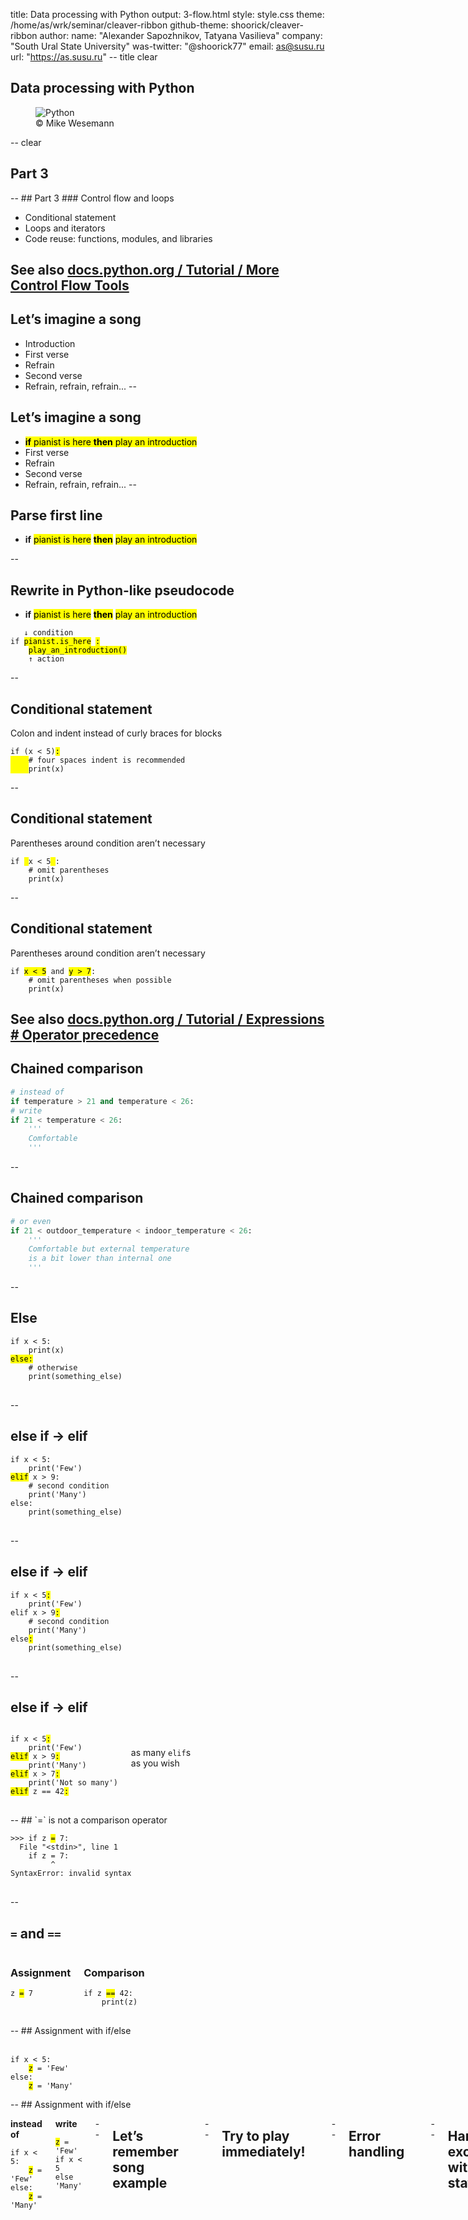 title: Data processing with Python
output: 3-flow.html
style: style.css
theme: /home/as/wrk/seminar/cleaver-ribbon
github-theme: shoorick/cleaver-ribbon
author:
  name: "Alexander Sapozhnikov, Tatyana Vasilieva"
  company: "South Ural State University"
  was-twitter: "@shoorick77"
  email: as@susu.ru
  url: "https://as.susu.ru"
-- title clear
## Data processing with Python
<figure>
    <img class="cover" src="images/baumpython-cropped.jpg" alt="Python">
    <figcaption class="copyright right white">
        © Mike Wesemann
    </figcaption>
</figure>
-- clear
<h2 class="shout shrink">Part 3</h2>
--
## Part 3
### Control flow and loops

* Conditional statement
* Loops and iterators
* Code reuse: functions, modules, and libraries

See also [docs.python.org / Tutorial / More Control Flow Tools](https://docs.python.org/3.7/tutorial/controlflow.html)
--
## Let’s imagine a song

* Introduction
* First verse
* Refrain
* Second verse
* Refrain, refrain, refrain...
--
## Let’s imagine a song

* <mark>**if** pianist is here **then** play an introduction</mark>
* First verse
* Refrain
* Second verse
* Refrain, refrain, refrain...
--
## Parse first line

* **if** <mark class="green">pianist is here</mark>
<mark>**then**</mark> <mark class="orange">play an introduction</mark>

--
## Rewrite in Python-like pseudocode

* **if** <mark class="green">pianist is here</mark>
<mark>**then**</mark> <mark class="orange">play an introduction</mark>

<pre><code>   <span class="comment">↓ condition</span>
<span class="hljs-keyword">if</span> <mark class="green">pianist.is_here</mark> <mark>:</mark>
    <mark class="orange">play_an_introduction()</mark>
    <span class="comment">↑ action</span>
</code></pre>
--
## Conditional statement

Colon and indent instead of curly braces for blocks

<pre>
<code><span class="hljs-keyword">if</span> (x &lt; <span class="hljs-number">5</span>)<mark>:</mark>
<mark>    </mark><span class="hljs-comment"># four spaces indent is recommended</span>
<mark>    </mark>print(x)</code>
</pre>
--
## Conditional statement

Parentheses around condition aren’t necessary

<pre>
<code><span class="hljs-keyword">if</span> <mark> </mark>x &lt; <span class="hljs-number">5</span><mark> </mark>:
    <span class="hljs-comment"># omit parentheses</span>
    print(x)</code>
</pre>
--
## Conditional statement

Parentheses around condition aren’t necessary

<pre>
<code><span class="hljs-keyword">if</span> <mark>x &lt; 5</mark> <span class="hljs-keyword">and</span> <mark>y &gt; 7</mark>:
    <span class="hljs-comment"># omit parentheses when possible</span>
    print(x)</code>
</pre>

See also [docs.python.org / Tutorial / Expressions # Operator precedence](https://docs.python.org/3.7/reference/expressions.html#operator-precedence)
--
## Chained comparison

```python
# instead of
if temperature > 21 and temperature < 26:
# write
if 21 < temperature < 26:
    '''
    Comfortable
    '''
```
--
## Chained comparison

```python
# or even
if 21 < outdoor_temperature < indoor_temperature < 26:
    '''
    Comfortable but external temperature
    is a bit lower than internal one
    '''
```
--
## Else

<pre>
<code><span class="hljs-keyword">if</span> x &lt; <span class="hljs-number">5</span>:
    print(x)
<mark>else:</mark>
    <span class="hljs-comment"># otherwise</span>
    print(something_else)
</code>
</pre>
--
## else if → elif

<pre>
<code><span class="hljs-keyword">if</span> x &lt; <span class="hljs-number">5</span>:
    print(<span class="hljs-string">'Few'</span>)
<mark class="green">elif</mark> x &gt; <span class="hljs-number">9</span>:
    <span class="hljs-comment"># second condition</span>
    print(<span class="hljs-string">'Many'</span>)
<span class="hljs-keyword">else</span>:
    print(something_else)
</code>
</pre>
--
## else if → elif

<pre>
<code><span class="hljs-keyword">if</span> x &lt; <span class="hljs-number">5</span><mark>:</mark>
    print(<span class="hljs-string">'Few'</span>)
<span class="hljs-keyword">elif</span> x &gt; <span class="hljs-number">9</span><mark>:</mark>
    <span class="hljs-comment"># second condition</span>
    print(<span class="hljs-string">'Many'</span>)
<span class="hljs-keyword">else</span><mark>:</mark>
    print(something_else)
</code>
</pre>
--
## else if → elif

<div class="two columns">
<div>
<pre>
<code><span class="hljs-keyword">if</span> x &lt; <span class="hljs-number">5</span><mark>:</mark>
    print(<span class="hljs-string">'Few'</span>)
<mark class="green">elif</mark> x &gt; <span class="hljs-number">9</span><mark>:</mark>
    print(<span class="hljs-string">'Many'</span>)
<mark class="green">elif</mark> x &gt; <span class="hljs-number">7</span><mark>:</mark>
    print(<span class="hljs-string">'Not so many'</span>)
<mark class="green">elif</mark> z == <span class="hljs-number">42</span><mark>:</mark>
</code>
</pre>
</div><div>
<br><br>
as many <code class="green">elif</code>s
<br>as you wish
</div></div>
--
## `=` is not a comparison operator

<pre>
<code><span class="hljs-meta">&gt;&gt;&gt;</span> <span class="hljs-keyword">if</span> z <mark class="important">=</mark> 7:
<span class="error">  File "&lt;stdin&gt;", line 1
    if z = 7:
         ^
SyntaxError: invalid syntax</span>
</code>
</pre>

--
## `=` and `==`

<div class="two columns"><div>
<h3>Assignment</h3>
<pre>
<code>z <mark class="orange">=</mark> 7
</code>
</pre>
</div><div>
<h3>Comparison</h3>
<pre>
<code><span class="hljs-keyword">if</span> z <mark class="green">==</mark> <span class="hljs-number">42</span>:
    <span class="comment">print(z)</span>
</code>
</pre>
</div></div>
--
## Assignment with if/else

<div class="two columns">
<div>
&nbsp;
<pre><code><span class="hljs-keyword">if</span> x &lt; <span class="hljs-number">5</span>:
    <mark>z</mark> = <span class="hljs-string">'Few'</span>
<span class="hljs-keyword">else</span>:
    <mark>z</mark> = <span class="hljs-string">'Many'</span>
</code></pre></div>
</div>
--
## Assignment with if/else

<div class="two columns">
<div>

**instead of**

<pre><code><span class="hljs-keyword">if</span> x &lt; <span class="hljs-number">5</span>:
    <mark>z</mark> = <span class="hljs-string">'Few'</span>
<span class="hljs-keyword">else</span>:
    <mark>z</mark> = <span class="hljs-string">'Many'</span>
</code></pre>
</div><div>

**write**

<div><pre><code><mark>z</mark> = <span class="hljs-string">'Few'</span> <span class="hljs-keyword">if</span> x &lt; <span class="hljs-number">5</span> <span class="hljs-keyword">else</span> <span class="hljs-string">'Many'</span></code>
</pre>
</div>
</div>

--
## Let’s remember song example

<pre><code><span class="hljs-keyword">if</span> <mark class="green">pianist.is_here</mark> <mark>:</mark>
    <mark class="orange">play_an_introduction()</mark></code></pre>
--
## Try to play immediately!

<pre><code>
    play_an_introduction()

<span class="error"><mark class="orange">SomeError</mark>: we have no pianist to play anything</span>
</code></pre>
--
## Error handling

<pre><code><span class="hljs-meta">&gt;&gt;&gt;</span> stuff = [<span class="hljs-string">'hydrogen'</span>, <span class="hljs-string">'helium'</span>, <span class="hljs-string">'lithium'</span>]
<span class="hljs-meta">&gt;&gt;&gt;</span> <mark>number</mark> = input(<span class="hljs-string">'Enter number of element '</span>)
Enter number of element <mark>42</mark>
<span class="hljs-meta">&gt;&gt;&gt;</span> print(stuff[int(<mark>number</mark>)])
<span class="error">Traceback (most recent call last):
  File "&lt;stdin&gt;", line 1, in &lt;module&gt;
<mark class="orange">IndexError</mark>: list index out of range</span>
</code></pre>
--
## Handle exceptions with `try` statement

<pre><code><span class="hljs-meta">&gt;&gt;&gt;</span> <mark>try:</mark>
<span class="hljs-meta">...</span>     print(stuff[int(number)])
<span class="hljs-meta">...</span> <mark class="orange">except IndexError</mark>:
<span class="hljs-meta">...</span>     print(<span class="hljs-string">f'Wrong index. Use number less than {len(stuff)}'</span>)
<span class="hljs-meta">...</span>
Wrong index. Use number less than 3
</code></pre>
--
## What if `number == 'z'`?

<pre><code><span class="hljs-meta">&gt;&gt;&gt;</span> <mark>try:</mark>
<span class="hljs-meta">...</span>     print(stuff[int(number)])
<span class="hljs-meta">...</span> <mark class="orange">except IndexError</mark>:
<span class="hljs-meta">...</span>     print(<span class="hljs-string">f'Wrong index. Use number less than {len(stuff)}'</span>)
<span class="hljs-meta">...</span>
<span class="error">Traceback (most recent call last):
  File "<stdin>", line 2, in <module>
<mark class="orange">ValueError</mark>: invalid literal for int() with base 10: 'z'</span>
</code></pre>
--
## Add new exception handler

<pre><code><span class="hljs-meta">&gt;&gt;&gt;</span> <mark>try:</mark>
<span class="hljs-meta">...</span>     print(stuff[int(number)])
<span class="hljs-meta">...</span> <mark class="orange">except IndexError</mark>:
<span class="hljs-meta">...</span>     print(<span class="hljs-string">f'Wrong index. Use number less than {len(stuff)}'</span>)
<span class="hljs-meta">...</span> <mark class="orange">except ValueError</mark>:
<span class="hljs-meta">...</span>     print(<span class="hljs-string">f'Index must be an integer number'</span>)
</code></pre>
--
## Add `else` when there is no exception
<pre><code><span class="hljs-meta">&gt;&gt;&gt;</span> <mark>try:</mark> <span class="hljs-comment"># number == 2</span>
<span class="hljs-meta">...</span>     print(stuff[int(number)])
<span class="hljs-meta">...</span> <span class="hljs-comment"># skipped</span>
<span class="hljs-meta">...</span> <mark class="green">else</mark>:
<span class="hljs-meta">...</span>     print(<span class="hljs-string">'OK'</span>)
<span class="hljs-meta">...</span>
lithium
OK
</code></pre>
--
## `finally` is executing after all checks
<div class="two columns">
<div>
<pre><code><span class="hljs-meta">...</span> <span class="hljs-comment"># skipped</span>
<span class="hljs-meta">...</span> <mark class="green">else</mark>:
<span class="hljs-meta">...</span>     print(<span class="hljs-string">'OK'</span>)
<span class="hljs-meta">...</span> <mark class="blue">finally</mark>:
<span class="hljs-meta">...</span>     print(<span class="hljs-string">"That's all, folks!"</span>)
<span class="hljs-meta">...</span></code></pre>
</div><div>
<h3>output:</h3>
<pre><code>lithium
OK
That's all, folks!
</code></pre>
</div></div>
--
## `finally` is executing after all checks
<div class="two columns">
<div>
<pre><code><span class="hljs-meta">&gt;&gt;&gt;</span> <mark>try:</mark>
<span class="hljs-meta">...</span>     print(stuff[int(number)])
<span class="hljs-meta">...</span> <mark class="orange">except IndexError</mark>:
<span class="hljs-meta">...</span>     print(<span class="hljs-string">f'Wrong index...</span>
<span class="hljs-meta">...</span> <span class="hljs-comment"># skipped</span>
<span class="hljs-meta">...</span> <mark class="blue">finally</mark>:
<span class="hljs-meta">...</span>     print(<span class="hljs-string">"That's all, folks!"</span>)</code></pre>
</div><div>
when `number` is wrong
<h3>output:</h3>
<pre><code>Wrong index. Use number less than 3
That's all, folks!
</code></pre>
</div></div>
--
<h2 class="shout">Loops</h2>
--
## Structure of the song

* Introduction
* First verse
* Refrain
* Second verse
* <mark>Refrain</mark>, <mark>refrain</mark>, <mark>refrain</mark> → _loop_

<img src="images/loop.svg" alt="loop" class="place right" style="margin-right:20px">

--
## Loops
  * for
  * while
  * with
--
## `for` loop

<pre><code>
<span class="hljs-keyword">for</span> <mark class="orange">item</mark> <span class="hljs-keyword">in</span> <mark class="green">sequence</mark>:
    <span class="hljs-comment"># do something</span>
</code></pre>
--
## Iterate through list

<pre><code>
people = [<span class="hljs-string">'Alice'</span>, <span class="hljs-string">'Bob'</span>, <span class="hljs-string">'Charlie'</span>]
<span class="hljs-keyword">for</span> <mark class="orange">person</mark> <span class="hljs-keyword">in</span> <mark class="green">people</mark>:
    print(person)
</code></pre>
--
## Iterate over range

<pre><code>
teen = range(13, 20)
<span class="hljs-keyword">for</span> <mark class="orange">age</mark> <span class="hljs-keyword">in</span> <mark class="green">teen</mark>:
    print(<span class="hljs-string">f'Age is {age}'</span>)
</code></pre>
--
## Iterate over range

<pre><code>
teen = range(13, 20)
<span class="hljs-keyword">for</span> <mark class="orange">age</mark> <span class="hljs-keyword">in</span> <mark class="green">teen</mark>:
    print(<span class="hljs-string">f'Age is {age}'</span>)

<span class="hljs-keyword">for</span> <mark class="orange">i</mark> <span class="hljs-keyword">in</span> <mark class="green">range(10)</mark>:
    do_something() <span class="hljs-comment"># ten times</span>
</code></pre>
--
## Counter name

`i`, `j`, `k` (and `x`, `y`, `z`) are good names for counter variables
<pre><code>
<span class="hljs-keyword">for</span> <mark class="orange">x</mark> <span class="hljs-keyword">in</span> width:
    <span class="hljs-keyword">for</span> <mark>y</mark> <span class="hljs-keyword">in</span> height:
        <span class="hljs-keyword">for</span> <mark class="green">z</mark> <span class="hljs-keyword">in</span> depth:
            do_something(<mark class="orange">x</mark>, <mark>y</mark>, <mark class="green">z</mark>)
</code></pre>
--
## Nested loops

Put a loop inside another one
<pre><code>
<span class="hljs-keyword">for</span> <mark class="orange">x</mark> <span class="hljs-keyword">in</span> width:
    <span class="hljs-keyword">for</span> <mark>y</mark> <span class="hljs-keyword">in</span> height:
        <span class="hljs-keyword">for</span> <mark class="green">z</mark> <span class="hljs-keyword">in</span> depth:
            do_something(<mark class="orange">x</mark>, <mark>y</mark>, <mark class="green">z</mark>)
</code></pre>
<img src="images/nested-loops.svg" alt="loop arrows" class="place left bottom">
--
## How to iterate over several sequences simultaneously?

<pre><code>
<mark class="orange">colors</mark> = ['red',   'orange', 'yellow'  ]
<mark>people</mark> = ['Alice', 'Bob',    'Charlie' ]
<mark class="green">fruits</mark> = ['apple', 'banana', 'cucumber']
</code></pre>
--
## How to iterate over several sequences simultaneously?

<pre><code>
colors = [<mark class="blue">'red',  </mark> 'orange', 'yellow'  ]
people = [<mark class="blue">'Alice',</mark> 'Bob',    'Charlie' ]
fruits = [<mark class="blue">'apple',</mark> 'banana', 'cucumber']
</code></pre>
--
## How to iterate over several sequences simultaneously?

<pre><code>
colors = ['red',   <mark class="blue">'orange',</mark> 'yellow'  ]
people = ['Alice', <mark class="blue">'Bob',   </mark> 'Charlie' ]
fruits = ['apple', <mark class="blue">'banana',</mark> 'cucumber']
</code></pre>
--
## How to iterate over several sequences simultaneously?

<pre><code>
colors = ['red',   'orange', <mark class="blue">'yellow'  </mark>]
people = ['Alice', 'Bob',    <mark class="blue">'Charlie' </mark>]
fruits = ['apple', 'banana', <mark class="blue">'cucumber'</mark>]
</code></pre>
--
## zip

<pre>
<code><span class="hljs-meta">&gt;&gt;&gt;</span> <span class="hljs-keyword">for</span> <mark class="orange">color</mark>, <mark>name</mark>, <mark class="green">fruit</mark> <span class="hljs-keyword">in</span> zip(<mark class="orange">colors</mark>, <mark>people</mark>, <mark class="green">fruits</mark>):
<span class="hljs-meta">...</span>     print(<span class="hljs-string">f'{<mark>name</mark>} has {<mark class="orange">color</mark>} {<mark class="green">fruit</mark>}'</span>)
<span class="hljs-meta">...</span>
Alice has red apple
<mark>Bob</mark> has <mark class="orange">orange</mark> <mark class="green">banana</mark>
Charlie</mark> has yellow cucumber
</code></pre>
--
## How to enumerate items?

1. First
2. Second
3. Third
4. Fourth
5. Fifth

--
## Example: chemical elements
```python
>>> stuff = ['hydrogen', 'helium', 'lithium']
```

![name → value](images/periodic-table.dot.svg)
--
## Classic way
```python
>>> stuff = ['hydrogen', 'helium', 'lithium']
>>> for i in range(len(stuff)):
...     print(i + 1, stuff[i])
...
1 hydrogen
2 helium
3 lithium
```
--
## Use zip and range for numbering

```python
>>> for number, name in zip(range(1, len(stuff) + 1), stuff):
...     print(number, name)
...
1 hydrogen
2 helium
3 lithium
```
--
## enumerate
```python
>>> for number, name in enumerate(stuff):
...     print(number, name)
...
0 hydrogen
1 helium
2 lithium
```
--
## enumerate

<pre>
<code><span class="hljs-meta">&gt;&gt;&gt;</span> <span class="hljs-keyword">for</span> number, name <span class="hljs-keyword">in</span> enumerate(stuff, <mark>start=1</mark>):
<span class="hljs-meta">...</span>     print(number, name)
<span class="hljs-meta">...</span>
<mark>1</mark> hydrogen
<mark>2</mark> helium
<mark>3</mark> lithium
</code></pre>
--
## Iterate over dict

<pre>
<code><span class="hljs-meta">&gt;&gt;&gt;</span> fruits = {
    <span class="hljs-string">'apple'</span>: <span class="hljs-string">'red'</span>,
    <span class="hljs-string">'banana'</span>: <span class="hljs-string">'yellow'</span>,
    <span class="hljs-string">'cucumber'</span>: <span class="hljs-string">'green'</span>,
}
</code></pre>
--
## Iterate over dict — see its methods

<pre>
<code><span class="hljs-meta">&gt;&gt;&gt;</span> fruits = {<span class="hljs-string">'apple'</span>: <span class="hljs-string">'red'</span>, <span class="hljs-string">'banana'</span>: <span class="hljs-string">'yellow'</span>, <span class="hljs-string">'cucumber'</span>: <span class="hljs-string">'green'</span>}
<span class="hljs-meta">&gt;&gt;&gt;</span> fruits.<mark>items</mark>()
dict_items([('apple', 'red'), ('banana', 'yellow'), ('cucumber', 'green')])
<span class="hljs-meta">&gt;&gt;&gt;</span> fruits.<mark class="green">keys</mark>()
dict_keys(['apple', 'banana', 'cucumber'])
<span class="hljs-meta">&gt;&gt;&gt;</span> fruits.<mark class="orange">values</mark>()
dict_values(['red', 'yellow', 'green'])
</code></pre>
--
## Iterate over dict — see its methods

<pre>
<code><span class="hljs-meta">&gt;&gt;&gt;</span> fruits = {<span class="hljs-string">'apple'</span>: <span class="hljs-string">'red'</span>, <span class="hljs-string">'banana'</span>: <span class="hljs-string">'yellow'</span>, <span class="hljs-string">'cucumber'</span>: <span class="hljs-string">'green'</span>}
<span class="hljs-meta">&gt;&gt;&gt;</span> fruits.<mark>items</mark>()
dict_items(<mark class="orange">[</mark> <mark class="green">(</mark>'apple', 'red'<mark class="green">)</mark>, <mark class="green">(</mark>'banana', 'yellow'<mark class="green">)</mark>, <mark class="green">(</mark>'cucumber', 'green'<mark class="green">)</mark>] <mark class="orange">]</mark> )
</code></pre>

<mark class="orange">List</mark> of <mark class="green">tuples</mark>

--
## Iterate over whole dict

<pre>
<code><span class="hljs-meta">&gt;&gt;&gt;</span> <span class="hljs-keyword">for</span> fruit, color <span class="hljs-keyword">in</span> fruits.<mark>items</mark>():
<span class="hljs-meta">...</span>     print(<span class="hljs-string">f'{fruit} is {color}'</span>)
<span class="hljs-meta">...</span>
apple is red
banana is yellow
cucumber is green
</code></pre>

<img src="images/loop-dict-items.svg" alt="tuple" class="place left bottom next">
--
## Iterate over keys of dict

<pre>
<code><span class="hljs-meta">&gt;&gt;&gt;</span> <span class="hljs-keyword">for</span> fruit <span class="hljs-keyword">in</span> fruits.<mark class="green">keys</mark>():
<span class="hljs-meta">...</span>     print(fruits[fruit], fruit)
<span class="hljs-meta">...</span>
red apple
yellow banana
green cucumber
</code></pre>
--
## while

<pre>
<code><span class="hljs-keyword">while</span> <mark>condition:</mark>
    <span class="hljs-comment"># do something</span>
</code></pre>
--
## while

<pre>
<code><span class="hljs-meta">&gt;&gt;&gt;</span> rest = <span class="hljs-number">3</span>
<span class="hljs-meta">&gt;&gt;&gt;</span> <span class="hljs-keyword">while</span> <mark>rest &gt; 0</mark>:
<span class="hljs-meta">...</span>     print(<span class="hljs-string">f'Rest is {rest}'</span>)
<span class="hljs-meta">...</span>     rest -= <span class="hljs-number">1</span>
<span class="hljs-meta">...</span>
Rest is 3
Rest is 2
Rest is 1
</code></pre>
--
## while

<pre>
<code><span class="hljs-meta">&gt;&gt;&gt;</span> rest = <span class="hljs-number">3</span>
<span class="hljs-meta">&gt;&gt;&gt;</span> <span class="hljs-keyword">while</span> <mark>rest</mark>:
<span class="hljs-meta">...</span>     print(<span class="hljs-string">f'Rest is {rest}'</span>)
<span class="hljs-meta">...</span>     rest -= <span class="hljs-number">1</span>
<span class="hljs-meta">...</span>
Rest is 3
Rest is 2
Rest is 1
</code></pre>
--
## while

<pre>
<code><span class="hljs-meta">&gt;&gt;&gt;</span> rest = <span class="hljs-number">3</span>
<span class="hljs-meta">&gt;&gt;&gt;</span> <span class="hljs-keyword">while</span> rest:
<span class="hljs-meta">...</span>     print(<span class="hljs-string">f'Rest is {rest}'</span>)
<span class="hljs-meta">...</span>     rest <mark>-=</mark> <span class="hljs-number">1</span>
</code></pre>
--
## Increment and decrement

<pre><code>variable <mark class="green">+=</mark> delta  <span class="hljs-comment"># increase</span>
variable <mark class="orange">-=</mark> delta  <span class="hljs-comment"># decrease</span>
</code></pre>

Unlike C, C++, Java, JavaScript, Perl, PHP, Ruby etc

### Python has no `++` and `--` operators

--
## Python has no `++` and `--` operators

```python
>>> 3++2  # 3 + +2
5
>>> 4--5  # 4 − (−5) = 4 + 5
9
```

--
## Python has no `++` and `--` operators

```python
>>> 7++
  File "", line 1
    7++
      ^
SyntaxError: invalid syntax
```

--
## Loop
<div class="two columns">
  <div></div>
  <div>
![Loop](images/loop.dot.svg)
</div></div>
--
## Skip rest of loop with `continue`
<div class="two columns">
  <div>
<pre>
<code><span class="hljs-meta">&gt;&gt;&gt;</span> <span class="hljs-keyword">for</span> i <span class="hljs-keyword">in</span> range(1, 5):
<span class="hljs-meta">...</span>     if i < 3: <mark>continue</mark>
<span class="hljs-meta">...</span>     print(i)
<span class="hljs-meta">...</span>
3
4</code></pre>
  </div>
  <div>
    ![Loop](images/loop-continue.dot.svg)
  </div>
</div>
--
## Go away from loop with `break`
<div class="two columns">
  <div>
<pre>
<code><span class="hljs-meta">&gt;&gt;&gt;</span> <span class="hljs-keyword">for</span> i <span class="hljs-keyword">in</span> range(1, 55):
<span class="hljs-meta">...</span>     print(i)
<span class="hljs-meta">...</span>     if i > 2: <mark class="orange">break</mark>
<span class="hljs-meta">...</span>
1
2
3</code></pre>
  </div>
  <div>
    ![Loop](images/loop-break.dot.svg)
  </div>
</div>
--
## Python has no postconditional loop

```python
do:
    # do something
    until condition
```

--
## Python has <mark class="orange">no postconditional loop</mark>

```python
do:
    # do something
    until condition
```
<img src="images/3-line-crosshatch.svg" alt="×" class="place left bottom next">

--
## Use `break` to emulate it
<pre>
<code><span class="hljs-meta">&gt;&gt;&gt;</span> while True: <span class="comment"># infinite loop</span>
<span class="hljs-meta">...</span>     amount = input('How many? Or type q to quit ')
<span class="hljs-meta">...</span>     if amount == 'q':
<span class="hljs-meta">...</span>         <mark class="orange">break</mark>
<span class="hljs-meta">...</span>
How many? Or type q to quit 4
How many? Or type q to quit q
</code></pre>
--
<h2 class="shout">Code reuse</h2>
--
## Code reuse

* Functions
* Modules
* Libraries

--
## Structure of the song

* Introduction
* First verse
* Refrain
* Second verse
* Refrain, refrain, refrain
--
## Structure of the song

* Introduction
* First verse
* <mark>Refrain</mark>
* Second verse
* <mark>Refrain</mark>, <mark>refrain</mark>, <mark>refrain</mark>

<img src="images/same-refrains.svg" alt="← the same refrains" class="place right next">

--
## Structure of the song

* Introduction
* First verse
* <mark>Refrain</mark>
* Second verse
* <mark>Refrain</mark>, <mark class="orange">refrain (shifted pitch)</mark>, <mark class="green">refrain (silent)</mark>

<img src="images/almost-same-refrains.svg" alt="← almost same refrains" class="place right">
--
## Structure of the song

<div class="two columns">
<div>
<ul>
<li>Introduction</li>
<li>First verse</li>
<li><mark>Refrain</mark></li>
<li>Second verse</li>
<li><mark>Refrain</mark></li>
<li><mark class="orange">Refrain (shifted pitch)</mark></li>
<li><mark class="green">Refrain (silent)</mark></li>
</ul>
</div><div>

<p>**Refrain** is part of code</p>
<p>Such parts named</p>
<ul>
<li>subroutine</li>
<li>procedure</li>
<li><mark>function</mark></li>
</ul>

</div></div>
--
## Let’s separate <mark>refrain</mark>

<div class="two columns">
<div>
<ul>
<li>Introduction</li>
<li>First verse</li>
<li><mark>Refrain</mark></li>
<li>Second verse</li>
<li><mark>Refrain</mark></li>
<li><mark class="orange">Refrain (shifted pitch)</mark></li>
<li><mark class="green">Refrain (silent)</mark></li>
</ul>
</div><div>

<p>&nbsp;</p>
<p>**Refrain** is part of code</p>
<ul>
<li>function</li>
</ul>

</div></div>

<img src="images/function-highlight.svg" alt="→" class="place right next">
--
## `def`ine a function

```python
>>> def refrain(how):
...     print('Chorus')
...
```
--
## `()` are required

<pre><code class="lang-python"><span class="hljs-meta">&gt;&gt;&gt; </span><span class="hljs-function"><span class="hljs-keyword">def</span> <span class="hljs-title">refrain</span><mark><span class="hljs-params">()</span></mark>:</span>
<span class="hljs-meta">... </span>    print(<span class="hljs-string">'Chorus'</span>)
...
</code></pre>
--
## Call function

```python
>>> refrain()
Chorus
```
--
## `()` are required

<pre><code class="lang-python"><span class="hljs-meta">&gt;&gt;&gt; </span>refrain<mark>()</mark>
Chorus

<span class="hljs-meta">&gt;&gt;&gt; </span>refrain  <span class="hljs-comment"># without parentheses</span>
&lt;function refrain at <span class="hljs-number">0x7faf21a710d0</span>&gt;
</code></pre>
--
## Function can take an agruments

```python
>>> refrain()
Chorus

>>> duration = sing('Quick brown fox jumps')
```
